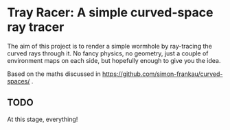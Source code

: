# Tray Racer: A simple curved-space ray tracer

The aim of this project is to render a simple wormhole by ray-tracing
the curved rays through it. No fancy physics, no geometry, just a
couple of environment maps on each side, but hopefully enough to give
you the idea.

Based on the maths discussed in
https://github.com/simon-frankau/curved-spaces/ .

## TODO

At this stage, everything!
